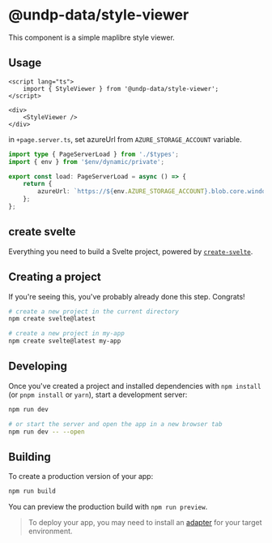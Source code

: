 # @undp-data/style-viewer

This component is a simple maplibre style viewer.

## Usage

```svelte
<script lang="ts">
	import { StyleViewer } from '@undp-data/style-viewer';
</script>

<div>
	<StyleViewer />
</div>
```

in `+page.server.ts`, set azureUrl from `AZURE_STORAGE_ACCOUNT` variable.

```ts
import type { PageServerLoad } from './$types';
import { env } from '$env/dynamic/private';

export const load: PageServerLoad = async () => {
	return {
		azureUrl: `https://${env.AZURE_STORAGE_ACCOUNT}.blob.core.windows.net`
	};
};
```

## create svelte

Everything you need to build a Svelte project, powered by [`create-svelte`](https://github.com/sveltejs/kit/tree/master/packages/create-svelte).

## Creating a project

If you're seeing this, you've probably already done this step. Congrats!

```bash
# create a new project in the current directory
npm create svelte@latest

# create a new project in my-app
npm create svelte@latest my-app
```

## Developing

Once you've created a project and installed dependencies with `npm install` (or `pnpm install` or `yarn`), start a development server:

```bash
npm run dev

# or start the server and open the app in a new browser tab
npm run dev -- --open
```

## Building

To create a production version of your app:

```bash
npm run build
```

You can preview the production build with `npm run preview`.

> To deploy your app, you may need to install an [adapter](https://kit.svelte.dev/docs/adapters) for your target environment.
